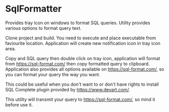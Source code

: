 # SqlFormatter
Provides tray icon on windows to format SQL queries. Utility provides various options to format query text.

Clone project and build. You need to execute and place executable from faviourite location.
Application will create new notification icon in tray icon area.

Copy and SQL query then double click on tray icon, application will format from https://sql-format.com/ then copy formatted query to clipboard.
Application also provides all options available on https://sql-format.com/, so you can format your query the way you want.

This could be useful when you don't want to or don't have rights to install SQL Complete plugin provided by https://www.devart.com/.

This utility will transmit your query to https://sql-format.com/, so mind it before use it.
